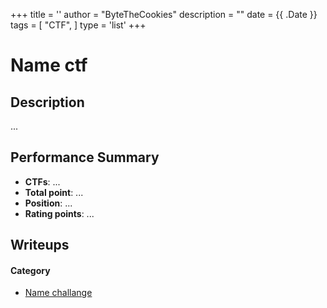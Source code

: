 +++
title = ''
author = "ByteTheCookies"
description = ""
date = {{ .Date }}
tags = [
    "CTF",
]
type = 'list'
+++

# Name ctf

## Description

...

## Performance Summary

- **CTFs**: ...
- **Total point**: ...
- **Position**: ...
- **Rating points**: ...

## Writeups

#### Category

- [Name challange](/path/to/writeups/)